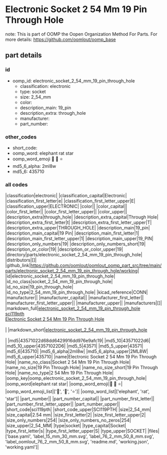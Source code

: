 # Electronic Socket 2 54 Mm 19 Pin Through Hole  

note: This is part of OOMP the Oopen Organization Method For Parts. For more details: https://github.com/oomlout/oomp_base

##  part details





### id
* oomp_id: electronic_socket_2_54_mm_19_pin_through_hole
  * classification: electronic
  * type: socket
  * size: 2_54_mm
  * color: 
  * description_main: 19_pin
  * description_extra: through_hole
  * manufacturer: 
  * part_number: 

### other_codes
* short_code: 
* oomp_word: elephant rat star
* oomp_word_emoji :elephant: :rat: :star:
* md5_6_alpha: 2ml8w
* md5_6: 435710

### all codes 
|classification|electronic|
|classification_capital|Electronic|
|classification_first_letter|e|
|classification_first_letter_upper|E|
|classification_upper|ELECTRONIC|
|color||
|color_capital||
|color_first_letter||
|color_first_letter_upper||
|color_upper||
|description_extra|through_hole|
|description_extra_capital|Through Hole|
|description_extra_first_letter|t|
|description_extra_first_letter_upper|T|
|description_extra_upper|THROUGH_HOLE|
|description_main|19_pin|
|description_main_capital|19 Pin|
|description_main_first_letter|1|
|description_main_first_letter_upper|1|
|description_main_upper|19_PIN|
|description_only_numbers|19|
|description_only_numbers_short|19|
|description_or_color|19|
|description_or_color_upper|19|
|directory|parts/electronic_socket_2_54_mm_19_pin_through_hole|
|distributors|[]|
|github_link|https://github.com/oomlout/oomlout_oomp_part_src/tree/main/parts/electronic_socket_2_54_mm_19_pin_through_hole/working|
|id|electronic_socket_2_54_mm_19_pin_through_hole|
|id_no_class|socket_2_54_mm_19_pin_through_hole|
|id_no_size|19_pin_through_hole|
|id_no_type|2_54_mm_19_pin_through_hole|
|kicad_reference|CONN|
|manufacturer||
|manufacturer_capital||
|manufacturer_first_letter||
|manufacturer_first_letter_upper||
|manufacturer_upper||
|manufacturers|[]|
|markdown_full|[electronic_socket_2_54_mm_19_pin_through_hole](https://github.com/oomlout/oomlout_oomp_part_src/tree/main/parts/electronic_socket_2_54_mm_19_pin_through_hole/working)<br>[sci119pth](https://github.com/oomlout/oomlout_oomp_part_src/tree/main/parts/electronic_socket_2_54_mm_19_pin_through_hole/working)<br>[Electronic Socket 2 54 Mm 19 Pin Through Hole](https://github.com/oomlout/oomlout_oomp_part_src/tree/main/parts/electronic_socket_2_54_mm_19_pin_through_hole/working)<br><br>|
|markdown_short|[electronic_socket_2_54_mm_19_pin_through_hole](https://github.com/oomlout/oomlout_oomp_part_src/tree/main/parts/electronic_socket_2_54_mm_19_pin_through_hole/working)<br><br>|
|md5|43571022d68dd6429916dd976e9afc19|
|md5_10|43571022d6|
|md5_10_upper|43571022D6|
|md5_5|43571|
|md5_5_upper|43571|
|md5_6|435710|
|md5_6_alpha|2ml8w|
|md5_6_alpha_upper|2ML8W|
|md5_6_upper|435710|
|name|Electronic Socket 2 54 Mm 19 Pin Through Hole|
|name_no_class|Socket 2 54 Mm 19 Pin Through Hole|
|name_no_size|19 Pin Through Hole|
|name_no_size_short|19 Pin Through Hole|
|name_no_type|2 54 Mm 19 Pin Through Hole|
|oomp_key|oomp_electronic_socket_2_54_mm_19_pin_through_hole|
|oomp_word|elephant rat star|
|oomp_word_emoji|:elephant: :rat: :star:|
|oomp_word_emoji_list|[':elephant:', ':rat:', ':star:']|
|oomp_word_list|['elephant', 'rat', 'star']|
|part_number||
|part_number_capital||
|part_number_first_letter||
|part_number_first_letter_upper||
|part_number_upper||
|short_code|sci119pth|
|short_code_upper|SCI119PTH|
|size|2_54_mm|
|size_capital|2.54 mm|
|size_first_letter|2|
|size_first_letter_upper|2|
|size_only_numbers|254|
|size_only_numbers_no_zeros|254|
|size_upper|2_54_MM|
|type|socket|
|type_capital|Socket|
|type_first_letter|s|
|type_first_letter_upper|S|
|type_upper|SOCKET|
|files|['base.yaml', 'label_15_mm_30_mm.svg', 'label_76_2_mm_50_8_mm.svg', 'label_oomlout_76_2_mm_50_8_mm.svg', 'readme.md', 'working.json', 'working.yaml']|
